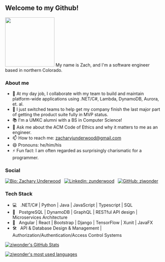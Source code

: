 ## Welcome to my Github!
<img src="https://media.giphy.com/media/toLcOwSg1ZiXFRcw66/giphy.gif" width="160px">
My name is Zach, and I'm a software engineer based in northern Colorado. 

### About me

- 🔭 At my day job, I collaborate with my team to build and maintain platform-wide applications using .NET/C#, Lambda, DynamoDB, Aurora, et. al.
- 🌱 I just switched teams to help get my company finish the last major part of getting the product suite fully in MVP status.
- 📚 I'm a UMKC alumni with a BS in Computer Science!
- 💬 Ask me about the ACM Code of Ethics and why it matters to me as an engineer.
- 📫 How to reach me: zacharyjunderwood@gmail.com
- 😄 Pronouns: he/him/his
- ⚡ Fun fact: I am often regarded as surprisingly charismatic for a programmer.

### Social
[![Bio: Zachary Underwood](https://img.shields.io/static/v1?&style=for-the-badge&logo=firefox-browser&logoColor=white&label=umkc.edu&message=Biography&color=brightgreen)](http://z.web.umkc.edu/zjuvz6/) &nbsp;
[![Linkedin: zunderwood](https://img.shields.io/badge/-zunderwood-blue?style=for-the-badge&logo=Linkedin&logoColor=white&link=https://www.linkedin.com/in/zwonder/)](https://www.linkedin.com/in/zwonder/) &nbsp;
[![GitHub: zjwonder](https://img.shields.io/github/followers/zjwonder?label=follow&style=for-the-badge)](https://github.com/zjwonder)

### Tech Stack
- 💻  &nbsp; .NET/C# | Python | Java | JavaScript | Typescript | SQL
- 💾  &nbsp; PostgreSQL | DynamoDB | GraphQL | RESTful API design | Microservices Architecture
- 🧰  &nbsp; Angular | React | Bootstrap | Django | TensorFlow | Xunit | JavaFX
- 🛠️  &nbsp; API & Database Design & Management | Authorization/Authentication/Access Control Systems

[![zjwonder's GitHub Stats](https://github-readme-stats.vercel.app/api?username=zjwonder&show_icons=true&theme=calm)](https://github.com/zjwonder)

[![zjwonder's most used languages](https://github-readme-stats.vercel.app/api/top-langs/?username=zjwonder&theme=calm)](https://github.com/zjwonder)
